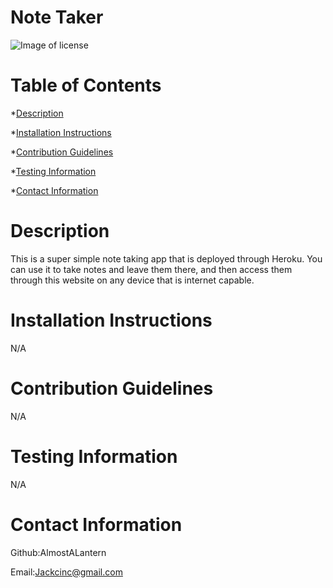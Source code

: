 # Note Taker
  ![Image of license](https://img.shields.io/badge/License-MIT-blue)
  # Table of Contents
  *[Description](#description)
  
  *[Installation Instructions](#installationinstructions)
  
  *[Contribution Guidelines](#contributionguidelines)
  
  *[Testing Information](#testinginformation)
  
  *[Contact Information](#contactinformation)


  # Description 
  This is a super simple note taking app that is deployed through Heroku. You can use it to take notes and leave them there, and then access them through this website on any device that is internet capable.

  # Installation Instructions
  N/A

  # Contribution Guidelines
  N/A

  # Testing Information
  N/A

  # Contact Information
  Github:AlmostALantern
 
  Email:Jackcinc@gmail.com






